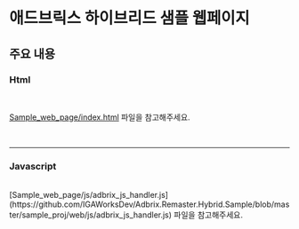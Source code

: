 # 애드브릭스 하이브리드 샘플 웹페이지


## 주요 내용  

### Html 
<br>

[Sample_web_page/index.html](https://github.com/IGAWorksDev/Adbrix.Remaster.Hybrid.Sample/blob/master/sample_proj/web/index.html) 파일을 참고해주세요.

<br>



------



### Javascript
<br>
[Sample_web_page/js/adbrix_js_handler.js](https://github.com/IGAWorksDev/Adbrix.Remaster.Hybrid.Sample/blob/master/sample_proj/web/js/adbrix_js_handler.js) 파일을 참고해주세요.
